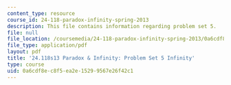 ```yaml
---
content_type: resource
course_id: 24-118-paradox-infinity-spring-2013
description: This file contains information regarding problem set 5.
file: null
file_location: /coursemedia/24-118-paradox-infinity-spring-2013/0a6cdf8ec8f5ea2e15299567e26f42c1_MIT24_118S13_ProbSet5.pdf
file_type: application/pdf
layout: pdf
title: '24.118s13 Paradox & Infinity: Problem Set 5 Infinity'
type: course
uid: 0a6cdf8e-c8f5-ea2e-1529-9567e26f42c1
---
```

